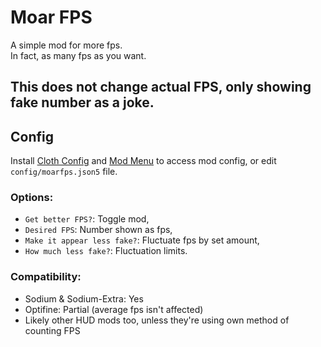 # Moar FPS

A simple mod for more fps.  
In fact, as many fps as you want. 

## This does not change actual FPS, only showing fake number as a joke.  

## Config
Install [Cloth Config](https://modrinth.com/mod/cloth-config) and [Mod Menu](https://modrinth.com/mod/modmenu) to access mod config, or edit `config/moarfps.json5` file.  

### Options:
- `Get better FPS?`: Toggle mod,
- `Desired FPS`: Number shown as fps,
- `Make it appear less fake?`: Fluctuate fps by set amount,
- `How much less fake?`: Fluctuation limits.

### Compatibility:  
- Sodium & Sodium-Extra: Yes
- Optifine: Partial (average fps isn't affected)
- Likely other HUD mods too, unless they're using own method of counting FPS
